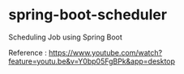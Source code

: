 # spring-boot-scheduler
Scheduling Job using Spring Boot


Reference : https://www.youtube.com/watch?feature=youtu.be&v=Y0bp05FgBPk&app=desktop
